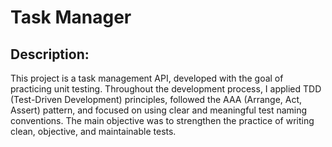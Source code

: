 <h1>Task Manager</h1>

<h2>Description:</h2>

This project is a task management API, developed with the goal of practicing unit testing. Throughout the development process, I applied TDD (Test-Driven Development) principles, followed the AAA (Arrange, Act, Assert) pattern, and focused on using clear and meaningful test naming conventions. The main objective was to strengthen the practice of writing clean, objective, and maintainable tests.